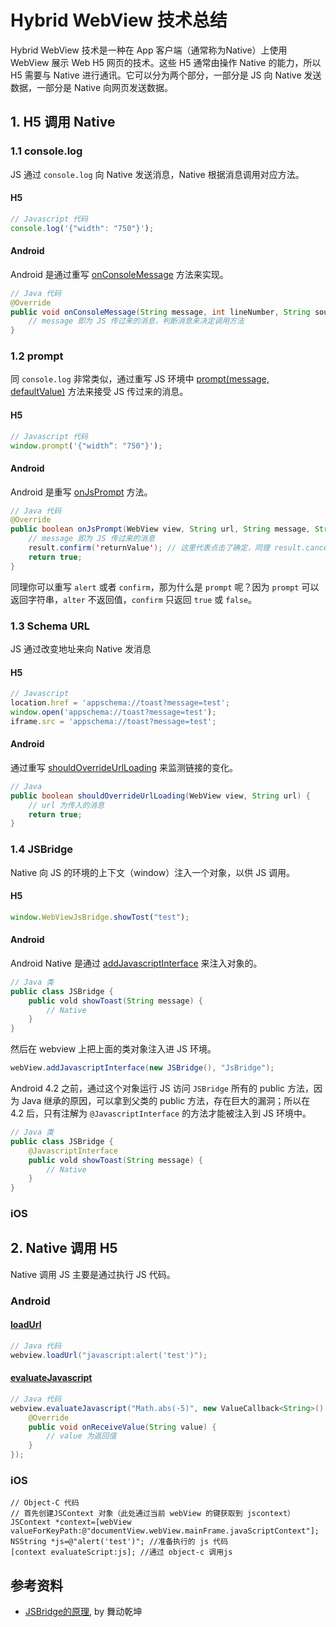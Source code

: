 # Hybrid WebView 技术总结

Hybrid WebView 技术是一种在 App 客户端（通常称为Native）上使用 WebView 展示 Web H5 网页的技术。这些 H5 通常由操作 Native 的能力，所以 H5 需要与 Native 进行通讯。它可以分为两个部分，一部分是 JS 向 Native 发送数据，一部分是 Native 向网页发送数据。

## 1. H5 调用 Native

### 1.1 console.log

JS 通过 `console.log` 向 Native 发送消息，Native 根据消息调用对应方法。

#### H5

```javascript
// Javascript 代码
console.log('{"width": "750"}');
```

#### Android

Android 是通过重写 [onConsoleMessage](https://developer.android.com/reference/android/webkit/WebChromeClient#onConsoleMessage(android.webkit.ConsoleMessage)) 方法来实现。

```java
// Java 代码
@Override
public void onConsoleMessage(String message, int lineNumber, String sourceID) {
    // message 即为 JS 传过来的消息，判断消息来决定调用方法
}
```

### 1.2 prompt

同 `console.log` 非常类似，通过重写 JS 环境中 [prompt(message, defaultValue)](https://developer.mozilla.org/zh-CN/docs/Web/API/Window/prompt) 方法来接受 JS 传过来的消息。

#### H5

```javascript
// Javascript 代码
window.prompt('{"width“: "750"}');
```

#### Android

Android 是重写 [onJsPrompt](https://developer.android.com/reference/android/webkit/WebChromeClient#onJsPrompt(android.webkit.WebView,%20java.lang.String,%20java.lang.String,%20java.lang.String,%20android.webkit.JsPromptResult)) 方法。

```java
// Java 代码
@Override       
public boolean onJsPrompt(WebView view, String url, String message, String defaultValue, JsPromptResult result) {
    // message 即为 JS 传过来的消息
    result.confirm('returnValue'); // 这里代表点击了确定，同理 result.cancel() 代表点击了取消。confirm 可以传入返回值。
    return true;
} 
```

同理你可以重写 `alert` 或者 `confirm`，那为什么是 `prompt` 呢？因为 `prompt` 可以返回字符串，`alter` 不返回值，`confirm` 只返回 `true` 或 `false`。

### 1.3 Schema URL

JS 通过改变地址来向 Native 发消息

#### H5

```javascript
// Javascript
location.href = 'appschema://toast?message=test';
window.open('appschema://toast?message=test');
iframe.src = 'appschema://toast?message=test';
```

#### Android

通过重写 [shouldOverrideUrlLoading](https://developer.android.com/reference/android/webkit/WebViewClient#shouldOverrideUrlLoading(android.webkit.WebView,%20android.webkit.WebResourceRequest)) 来监测链接的变化。

```java
// Java
public boolean shouldOverrideUrlLoading(WebView view, String url) {
    // url 为传入的消息
    return true;
}
```

### 1.4 JSBridge

Native 向 JS 的环境的上下文（window）注入一个对象，以供 JS 调用。

#### H5

```javascript
window.WebViewJsBridge.showTost("test");
```

#### Android

Android Native 是通过 [addJavascriptInterface](https://developer.android.com/reference/android/webkit/WebView#addJavascriptInterface(java.lang.Object,%20java.lang.String)) 来注入对象的。

```java
// Java 类
public class JSBridge {
    public vold showToast(String message) {
        // Native
    }
}
```

然后在 webview 上把上面的类对象注入进 JS 环境。

```java
webView.addJavascriptInterface(new JSBridge(), "JsBridge");
```

Android 4.2 之前，通过这个对象运行 JS 访问 `JSBridge` 所有的 public 方法，因为 Java 继承的原因，可以拿到父类的 public 方法，存在巨大的漏洞；所以在 4.2 后，只有注解为 `@JavascriptInterface` 的方法才能被注入到 JS 环境中。

```java
// Java 类
public class JSBridge {
    @JavascriptInterface
    public vold showToast(String message) {
        // Native
    }
}
```

### iOS

## 2. Native 调用 H5

Native 调用 JS 主要是通过执行 JS 代码。

### Android

#### [loadUrl](https://developer.android.com/reference/android/webkit/WebView.html#loadUrl(java.lang.String))

```java
// Java 代码
webview.loadUrl("javascript:alert('test')");
```

#### [evaluateJavascript](https://developer.android.com/reference/android/webkit/WebView.html#evaluateJavascript(java.lang.String,%20android.webkit.ValueCallback%3Cjava.lang.String%3E))

```java
// Java 代码
webview.evaluateJavascript("Math.abs(-5)", new ValueCallback<String>() {
    @Override
    public void onReceiveValue(String value) {
        // value 为返回值
    }
});
```

### iOS

```objectc
// Object-C 代码
// 首先创建JSContext 对象（此处通过当前 webView 的键获取到 jscontext）
JSContext *context=[webView valueForKeyPath:@"documentView.webView.mainFrame.javaScriptContext"];
NSString *js=@"alert('test')"; //准备执行的 js 代码
[context evaluateScript:js]; //通过 object-c 调用js
```

## 参考资料

- [JSBridge的原理](https://juejin.im/post/5abca877f265da238155b6bc.2018-03-29), by 舞动乾坤

